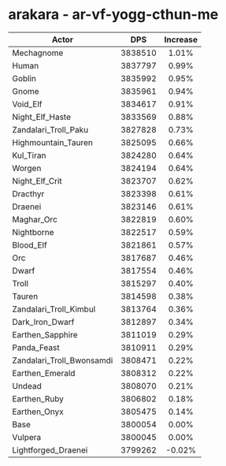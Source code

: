 # arakara - ar-vf-yogg-cthun-me
| Actor | DPS | Increase |
|---|:---:|:---:|
|Mechagnome|3838510|1.01%|
|Human|3837797|0.99%|
|Goblin|3835992|0.95%|
|Gnome|3835961|0.94%|
|Void_Elf|3834617|0.91%|
|Night_Elf_Haste|3833569|0.88%|
|Zandalari_Troll_Paku|3827828|0.73%|
|Highmountain_Tauren|3825095|0.66%|
|Kul_Tiran|3824280|0.64%|
|Worgen|3824194|0.64%|
|Night_Elf_Crit|3823707|0.62%|
|Dracthyr|3823398|0.61%|
|Draenei|3823146|0.61%|
|Maghar_Orc|3822819|0.60%|
|Nightborne|3822517|0.59%|
|Blood_Elf|3821861|0.57%|
|Orc|3817687|0.46%|
|Dwarf|3817554|0.46%|
|Troll|3815297|0.40%|
|Tauren|3814598|0.38%|
|Zandalari_Troll_Kimbul|3813764|0.36%|
|Dark_Iron_Dwarf|3812897|0.34%|
|Earthen_Sapphire|3811019|0.29%|
|Panda_Feast|3810911|0.29%|
|Zandalari_Troll_Bwonsamdi|3808471|0.22%|
|Earthen_Emerald|3808312|0.22%|
|Undead|3808070|0.21%|
|Earthen_Ruby|3806802|0.18%|
|Earthen_Onyx|3805475|0.14%|
|Base|3800054|0.00%|
|Vulpera|3800045|0.00%|
|Lightforged_Draenei|3799262|-0.02%|
